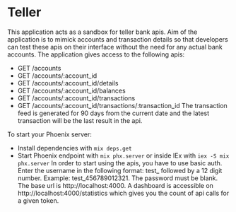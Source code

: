 # Teller

This application acts as a sandbox for teller bank apis. Aim of the application is to mimick accounts and transaction details
so that developers can test these apis on their interface without the need for any actual bank accounts.
The application gives access to the following apis:
  * GET /accounts
  * GET /accounts/:account_id
  * GET /accounts/:account_id/details
  * GET /accounts/:account_id/balances
  * GET /accounts/:account_id/transactions
  * GET /accounts/:account_id/transactions/:transaction_id
The transaction feed is generated for 90 days from the current date and the latest transaction will be the last result in the api.

To start your Phoenix server:

  * Install dependencies with `mix deps.get`
  * Start Phoenix endpoint with `mix phx.server` or inside IEx with `iex -S mix phx.server`
In order to start using the apis, you have to use basic auth. Enter the username in the following format:
test_ followed by a 12 digit number. Example: test_456789012321. The password must be blank.
The base url is http://localhost:4000.
A dashboard is accessible on http://localhost:4000/statistics which gives you the count of api calls for a given token.